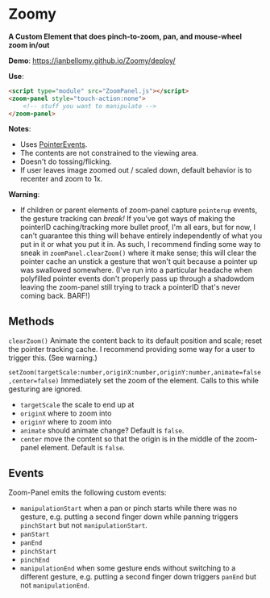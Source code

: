 # Zoomy

**A Custom Element that does pinch-to-zoom, pan, and mouse-wheel zoom in/out**

**Demo**: https://ianbellomy.github.io/Zoomy/deploy/

**Use**:
```HTML
<script type="module" src="ZoomPanel.js"></script>
<zoom-panel style="touch-action:none">
	<!-- stuff you want to manipulate -->
</zoom-panel>
```

**Notes**: 
- Uses [PointerEvents](https://caniuse.com/#feat=pointer). 
- The contents are not constrained to the viewing area.
- Doesn't do tossing/flicking.
- If user leaves image zoomed out / scaled down, default behavior is to recenter and zoom to 1x.


**Warning**: 
- If children or parent elements of zoom-panel capture `pointerup` events, the gesture tracking can *break!* If you've got ways of making the pointerID caching/tracking more bullet proof, I'm all ears, but for now, I can't guarantee this thing will behave entirely independently of what you put in it or what you put it in. As such, I recommend finding some way to sneak in `zoomPanel.clearZoom()` where it make sense; this will clear the pointer cache an unstick a gesture that won't quit because a pointer up was swallowed somewhere. (I've run into a particular headache when polyfilled pointer events  don't properly pass up through a shadowdom leaving the zoom-panel still trying to track a pointerID that's never coming back. BARF!)

## Methods

`clearZoom()` 
Animate the content back to its default position and scale; reset the pointer tracking cache. I recommend providing some way for a user to trigger this. (See warning.)

`setZoom(targetScale:number,originX:number,originY:number,animate=false,center=false)`
Immediately set the zoom of the element. Calls to this while gesturing are ignored. 
- `targetScale` the scale to end up at
- `originX` where to zoom into
- `originY` where to zoom into
- `animate` should animate change? Default is `false`.
- `center` move the content so that the origin is in the middle of the zoom-panel element. Default is `false`.


## Events
Zoom-Panel emits the following custom events:

- `manipulationStart` when a pan or pinch starts while there was no gesture, e.g. putting a second finger down while panning triggers `pinchStart` but not `manipulationStart`.
- `panStart` 
- `panEnd`
- `pinchStart`
- `pinchEnd`
- `manipulationEnd` when some gesture ends without switching to a different gesture, e.g. putting a second finger down triggers `panEnd` but not `manipulationEnd`.
